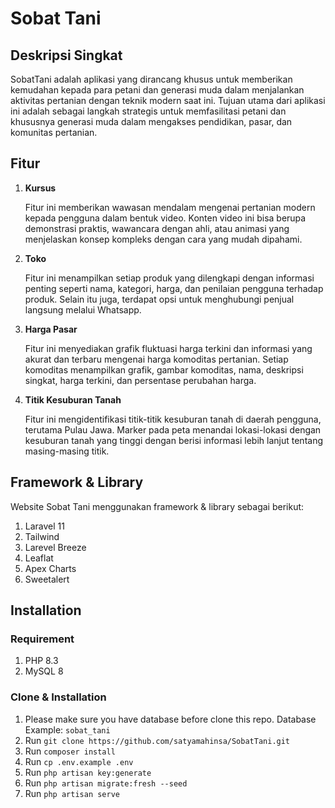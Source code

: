 # Sobat Tani

## Deskripsi Singkat

SobatTani adalah aplikasi yang dirancang khusus untuk memberikan kemudahan kepada para petani dan generasi muda dalam menjalankan aktivitas pertanian dengan teknik modern saat ini. Tujuan utama dari aplikasi ini adalah sebagai langkah strategis untuk memfasilitasi petani dan khususnya generasi muda dalam mengakses pendidikan, pasar, dan komunitas pertanian.

## Fitur

1. **Kursus**

   Fitur ini memberikan wawasan mendalam mengenai pertanian modern kepada pengguna dalam bentuk video. Konten video ini bisa berupa demonstrasi praktis, wawancara dengan ahli, atau animasi yang menjelaskan konsep kompleks dengan cara yang mudah dipahami.
3. **Toko**

   Fitur ini menampilkan setiap produk yang dilengkapi dengan informasi penting seperti nama, kategori, harga, dan penilaian pengguna terhadap produk. Selain itu juga, terdapat opsi untuk menghubungi penjual langsung melalui Whatsapp.
5. **Harga Pasar**

   Fitur ini menyediakan grafik fluktuasi harga terkini dan informasi yang akurat dan terbaru mengenai harga komoditas pertanian. Setiap komoditas menampilkan grafik, gambar komoditas, nama, deskripsi singkat, harga terkini, dan persentase perubahan harga.
7. **Titik Kesuburan Tanah**

   Fitur ini mengidentifikasi titik-titik kesuburan tanah di daerah pengguna, terutama Pulau Jawa. Marker pada peta menandai lokasi-lokasi dengan kesuburan tanah yang tinggi dengan berisi informasi lebih lanjut tentang masing-masing titik.

## Framework & Library

Website Sobat Tani menggunakan
framework & library sebagai berikut:

1. Laravel 11
2. Tailwind
3. Larevel Breeze
4. Leaflat
5. Apex Charts
6. Sweetalert

## Installation

### Requirement

1. PHP 8.3
2. MySQL 8

### Clone & Installation

1. Please make sure you have database before clone this repo. Database Example: `sobat_tani`
2. Run `git clone https://github.com/satyamahinsa/SobatTani.git`
3. Run `composer install`
4. Run `cp .env.example .env`
5. Run `php artisan key:generate`
6. Run `php artisan migrate:fresh --seed`
7. Run `php artisan serve`
